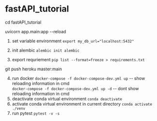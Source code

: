 # fastAPI_tutorial

cd fastAPI_tutorial

uvicorn app.main:app --reload

1. set variable environment
`export my_db_url="localhost:5432"`

2. init alembic
`alembic init alembic`

3. export requriement 
`pip list --format=freeze > requirements.txt`

git push heroku master:main

4. run docker
`docker-compose -f docker-compose-dev.yml up` -- show reloading information in cmd <br>
`docker-compose -f docker-compose-dev.yml up -d` -- dont show reloading information in cmd
5. deactivate conda virtual environment
`conda deactivate`
6. activate conda virtual environment in current directory
`conda activate ./venv`
7. run pytest
`pytest -v -s` 